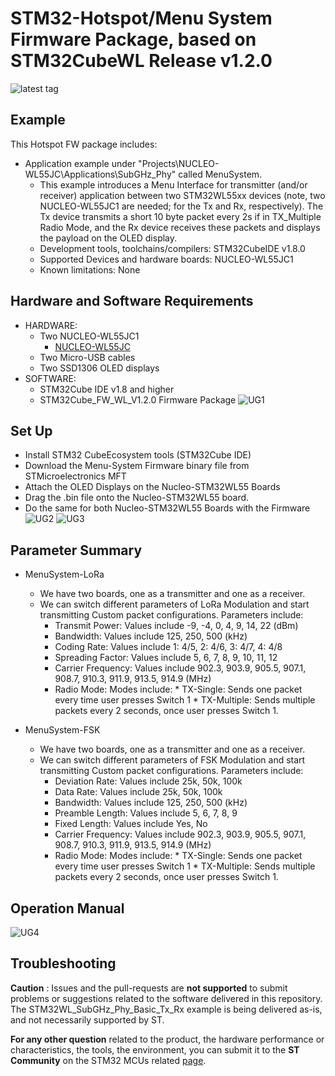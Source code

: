 # STM32-Hotspot/Menu System Firmware Package, based on STM32CubeWL Release v1.2.0

![latest tag](https://img.shields.io/github/v/tag/STMicroelectronics/STM32CubeWL.svg?color=brightgreen)

## Example

This Hotspot FW package includes:
* Application example under "Projects\NUCLEO-WL55JC\Applications\SubGHz_Phy" called MenuSystem.     
   * This example introduces a Menu Interface for transmitter (and/or receiver) application between two STM32WL55xx devices (note, two NUCLEO-WL55JC1 are needed; for the Tx and Rx, respectively). The Tx device transmits a short 10 byte packet every 2s if in TX_Multiple Radio Mode, and the Rx device receives these packets and displays the payload on the OLED display. 
   * Development tools, toolchains/compilers: STM32CubeIDE v1.8.0
   * Supported Devices and hardware boards: NUCLEO-WL55JC1
   * Known limitations: None

## Hardware and Software Requirements
  * HARDWARE:
	* Two NUCLEO-WL55JC1
      * [NUCLEO-WL55JC](https://www.st.com/en/evaluation-tools/nucleo-wl55jc.html)	  
	* Two Micro-USB cables
	* Two SSD1306 OLED displays
  * SOFTWARE:
	* STM32Cube IDE v1.8 and higher
	* STM32Cube_FW_WL_V1.2.0 Firmware Package
![UG1](User_Guide/UG1.jpg)

## Set Up
* Install STM32 CubeEcosystem tools (STM32Cube IDE)
* Download the Menu-System Firmware binary file from STMicroelectronics MFT
* Attach the OLED Displays on the Nucleo-STM32WL55 Boards
* Drag the .bin file onto the Nucleo-STM32WL55 board.
* Do the same for both Nucleo-STM32WL55 Boards with the Firmware
![UG2](User_Guide/UG2.jpg)
![UG3](User_Guide/UG3.jpg)


## Parameter Summary
* MenuSystem-LoRa
	* We have two boards, one as a transmitter and one as a receiver.
	* We can switch different parameters of LoRa Modulation and start transmitting Custom packet configurations.
		Parameters include:
		* Transmit Power: Values include -9, -4, 0, 4, 9, 14, 22 (dBm)
		* Bandwidth: Values include 125, 250, 500 (kHz)
		* Coding Rate: Values include  1: 4/5, 2: 4/6, 3: 4/7, 4: 4/8
		* Spreading Factor: Values include 5, 6, 7, 8, 9, 10, 11, 12
		* Carrier Frequency: Values include 902.3, 903.9, 905.5, 907.1, 908.7, 910.3, 911.9, 913.5, 914.9 (MHz)
		* Radio Mode: Modes include:
									* TX-Single: Sends one packet every time user presses Switch 1
									* TX-Multiple: Sends multiple packets every 2 seconds, once user presses Switch 1.



* MenuSystem-FSK
	* We have two boards, one as a transmitter and one as a receiver.
	* We can switch different parameters of FSK Modulation and start transmitting Custom packet configurations.
		Parameters include:
		* Deviation Rate: Values include 25k, 50k, 100k
		* Data Rate: Values include 25k, 50k, 100k
		* Bandwidth: Values include 125, 250, 500 (kHz)
		* Preamble Length: Values include  5, 6, 7, 8, 9 
		* Fixed Length: Values include Yes, No 
		* Carrier Frequency: Values include 902.3, 903.9, 905.5, 907.1, 908.7, 910.3, 911.9, 913.5, 914.9 (MHz)
		* Radio Mode: Modes include:
									* TX-Single: Sends one packet every time user presses Switch 1
									* TX-Multiple: Sends multiple packets every 2 seconds, once user presses Switch 1.





## Operation Manual

![UG4](User_Guide/UG4.jpg)

## Troubleshooting

**Caution** : Issues and the pull-requests are **not supported** to submit problems or suggestions related to the software delivered in this repository. The STM32WL_SubGHz_Phy_Basic_Tx_Rx example is being delivered as-is, and not necessarily supported by ST.

**For any other question** related to the product, the hardware performance or characteristics, the tools, the environment, you can submit it to the **ST Community** on the STM32 MCUs related [page](https://community.st.com/s/topic/0TO0X000000BSqSWAW/stm32-mcus).

